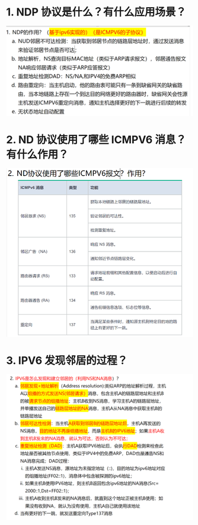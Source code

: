 # 1. NDP 协议是什么？有什么应用场景？

![alt text](images/面试题---NDP协议/image-3.png)

# 2. ND 协议使用了哪些 ICMPV6 消息？有什么作用？

![alt text](images/面试题---NDP协议/image-4.png)

# 3. IPV6 发现邻居的过程？

![alt text](images/面试题---NDP协议/image-1.png)
